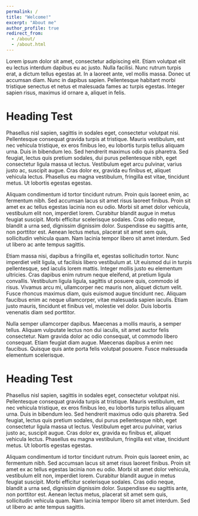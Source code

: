 ```yaml
---
permalink: /
title: "Welcome!"
excerpt: "About me"
author_profile: true
redirect_from: 
  - /about/
  - /about.html
---
```


Lorem ipsum dolor sit amet, consectetur adipiscing elit. Etiam volutpat elit eu lectus interdum dapibus eu ac justo. Nulla facilisi. Nunc rutrum turpis erat, a dictum tellus egestas at. In a laoreet ante, vel mollis massa. Donec ut accumsan diam. Nunc in dapibus sapien. Pellentesque habitant morbi tristique senectus et netus et malesuada fames ac turpis egestas. Integer sapien risus, maximus id ornare a, aliquet in felis.

Heading Test
======
Phasellus nisl sapien, sagittis in sodales eget, consectetur volutpat nisi. Pellentesque consequat gravida turpis at tristique. Mauris vestibulum, est nec vehicula tristique, ex eros finibus leo, eu lobortis turpis tellus aliquam urna. Duis in bibendum leo. Sed hendrerit maximus odio quis pharetra. Sed feugiat, lectus quis pretium sodales, dui purus pellentesque nibh, eget consectetur ligula massa ut lectus. Vestibulum eget arcu pulvinar, varius justo ac, suscipit augue. Cras dolor ex, gravida eu finibus et, aliquet vehicula lectus. Phasellus eu magna vestibulum, fringilla est vitae, tincidunt metus. Ut lobortis egestas egestas.

Aliquam condimentum id tortor tincidunt rutrum. Proin quis laoreet enim, ac fermentum nibh. Sed accumsan lacus sit amet risus laoreet finibus. Proin sit amet ex ac tellus egestas lacinia non eu odio. Morbi sit amet dolor vehicula, vestibulum elit non, imperdiet lorem. Curabitur blandit augue in metus feugiat suscipit. Morbi efficitur scelerisque sodales. Cras odio neque, blandit a urna sed, dignissim dignissim dolor. Suspendisse eu sagittis ante, non porttitor est. Aenean lectus metus, placerat sit amet sem quis, sollicitudin vehicula quam. Nam lacinia tempor libero sit amet interdum. Sed ut libero ac ante tempus sagittis.

Etiam massa nisi, dapibus a fringilla et, egestas sollicitudin tortor. Nunc imperdiet velit ligula, ut facilisis libero vestibulum at. Ut euismod dui in turpis pellentesque, sed iaculis lorem mattis. Integer mollis justo eu elementum ultricies. Cras dapibus enim rutrum neque eleifend, at pretium ligula convallis. Vestibulum ligula ligula, sagittis ut posuere quis, commodo id risus. Vivamus arcu mi, ullamcorper nec mauris non, aliquet dictum velit. Fusce rhoncus maximus diam, quis euismod augue tincidunt nec. Aliquam faucibus enim ac neque ullamcorper, vitae malesuada sapien iaculis. Etiam justo mauris, tincidunt et finibus vel, molestie vel dolor. Duis lobortis venenatis diam sed porttitor.

Nulla semper ullamcorper dapibus. Maecenas a mollis mauris, a semper tellus. Aliquam vulputate lectus non dui iaculis, sit amet auctor felis consectetur. Nam gravida dolor ac odio consequat, ut commodo libero consequat. Etiam feugiat diam augue. Maecenas dapibus a enim nec faucibus. Quisque quis ante porta felis volutpat posuere. Fusce malesuada elementum scelerisque.

Heading Test
======

Phasellus nisl sapien, sagittis in sodales eget, consectetur volutpat nisi. Pellentesque consequat gravida turpis at tristique. Mauris vestibulum, est nec vehicula tristique, ex eros finibus leo, eu lobortis turpis tellus aliquam urna. Duis in bibendum leo. Sed hendrerit maximus odio quis pharetra. Sed feugiat, lectus quis pretium sodales, dui purus pellentesque nibh, eget consectetur ligula massa ut lectus. Vestibulum eget arcu pulvinar, varius justo ac, suscipit augue. Cras dolor ex, gravida eu finibus et, aliquet vehicula lectus. Phasellus eu magna vestibulum, fringilla est vitae, tincidunt metus. Ut lobortis egestas egestas.

Aliquam condimentum id tortor tincidunt rutrum. Proin quis laoreet enim, ac fermentum nibh. Sed accumsan lacus sit amet risus laoreet finibus. Proin sit amet ex ac tellus egestas lacinia non eu odio. Morbi sit amet dolor vehicula, vestibulum elit non, imperdiet lorem. Curabitur blandit augue in metus feugiat suscipit. Morbi efficitur scelerisque sodales. Cras odio neque, blandit a urna sed, dignissim dignissim dolor. Suspendisse eu sagittis ante, non porttitor est. Aenean lectus metus, placerat sit amet sem quis, sollicitudin vehicula quam. Nam lacinia tempor libero sit amet interdum. Sed ut libero ac ante tempus sagittis.
